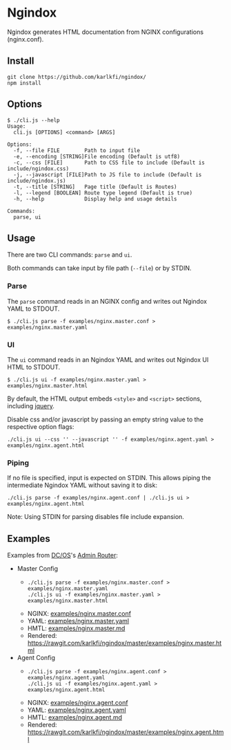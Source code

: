 # Ngindox

Ngindox generates HTML documentation from NGINX configurations (nginx.conf).


## Install

```
git clone https://github.com/karlkfi/ngindox/
npm install
```


## Options

```
$ ./cli.js --help
Usage:
  cli.js [OPTIONS] <command> [ARGS]

Options:
  -f, --file FILE        Path to input file
  -e, --encoding [STRING]File encoding (Default is utf8)
  -c, --css [FILE]       Path to CSS file to include (Default is include/ngindox.css)
  -j, --javascript [FILE]Path to JS file to include (Default is include/ngindox.js)
  -t, --title [STRING]   Page title (Default is Routes)
  -l, --legend [BOOLEAN] Route type legend (Default is true)
  -h, --help             Display help and usage details

Commands:
  parse, ui
```


## Usage

There are two CLI commands: `parse` and `ui`.

Both commands can take input by file path (`--file`) or by STDIN.

### Parse

The `parse` command reads in an NGINX config and writes out Ngindox YAML to STDOUT.

```
$ ./cli.js parse -f examples/nginx.master.conf > examples/nginx.master.yaml
```

### UI

The `ui` command reads in an Ngindox YAML and writes out Ngindox UI HTML to STDOUT.

```
$ ./cli.js ui -f examples/nginx.master.yaml > examples/nginx.master.html
```

By default, the HTML output embeds `<style>` and `<script>` sections, including [jquery](https://jquery.com/).

Disable css and/or javascript by passing an empty string value to the respective option flags:

```
./cli.js ui --css '' --javascript '' -f examples/nginx.agent.yaml > examples/nginx.agent.html
```

### Piping

If no file is specified, input is expected on STDIN. This allows piping the intermediate Ngindox YAML without saving it to disk:

```
./cli.js parse -f examples/nginx.agent.conf | ./cli.js ui > examples/nginx.agent.html
```

Note: Using STDIN for parsing disables file include expansion.


## Examples

Examples from [DC/OS](https://dcos.io)'s [Admin Router](https://github.com/dcos/adminrouter):

- Master Config
  - ```
    ./cli.js parse -f examples/nginx.master.conf > examples/nginx.master.yaml
    ./cli.js ui -f examples/nginx.master.yaml > examples/nginx.master.html
    ```
  - NGINX: [examples/nginx.master.conf](examples/nginx.master.conf)
  - YAML: [examples/nginx.master.yaml](examples/nginx.master.yaml)
  - HMTL: [examples/nginx.master.md](examples/nginx.master.html)
  - Rendered: <https://rawgit.com/karlkfi/ngindox/master/examples/nginx.master.html>
- Agent Config
  - ```
    ./cli.js parse -f examples/nginx.agent.conf > examples/nginx.agent.yaml
    ./cli.js ui -f examples/nginx.agent.yaml > examples/nginx.agent.html
    ```
  - NGINX: [examples/nginx.agent.conf](examples/nginx.agent.conf)
  - YAML: [examples/nginx.agent.yaml](examples/nginx.agent.yaml)
  - HMTL: [examples/nginx.agent.md](examples/nginx.agent.html)
  - Rendered: <https://rawgit.com/karlkfi/ngindox/master/examples/nginx.agent.html>
